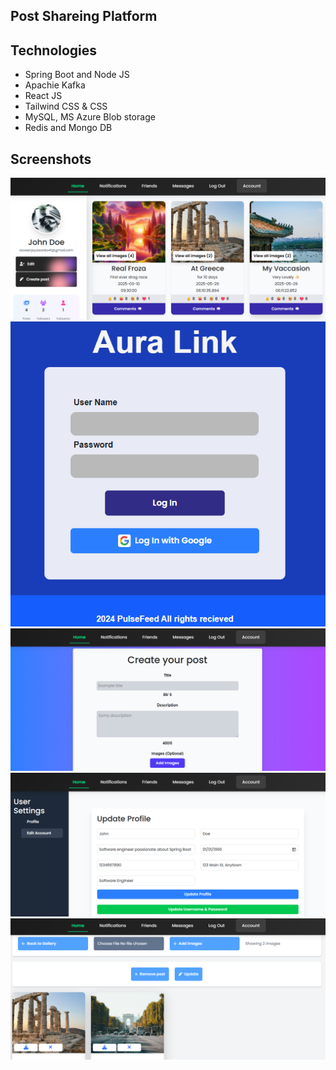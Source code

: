 ## Post Shareing Platform
## Technologies
- Spring Boot and Node JS
- Apachie Kafka
- React JS 
- Tailwind CSS & CSS
- MySQL, MS Azure Blob storage
- Redis and Mongo DB
## Screenshots
![alt text](image-1.png)
![alt text](image.png)
![alt text](image-2.png)
![alt text](image-4.png)
![alt text](image-3.png)
